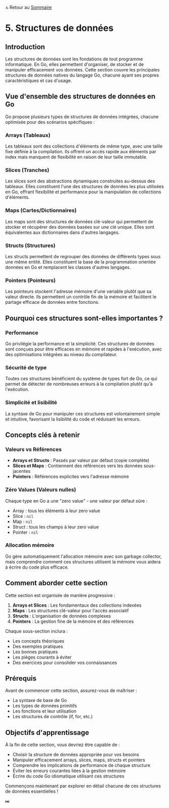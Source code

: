 🔝 Retour au [Sommaire](/SOMMAIRE.md)

# 5. Structures de données

## Introduction

Les structures de données sont les fondations de tout programme informatique. En Go, elles permettent d'organiser, de stocker et de manipuler efficacement vos données. Cette section couvre les principales structures de données natives du langage Go, chacune ayant ses propres caractéristiques et cas d'usage.

## Vue d'ensemble des structures de données en Go

Go propose plusieurs types de structures de données intégrées, chacune optimisée pour des scénarios spécifiques :

### Arrays (Tableaux)
Les tableaux sont des collections d'éléments de même type, avec une taille fixe définie à la compilation. Ils offrent un accès rapide aux éléments par index mais manquent de flexibilité en raison de leur taille immutable.

### Slices (Tranches)
Les slices sont des abstractions dynamiques construites au-dessus des tableaux. Elles constituent l'une des structures de données les plus utilisées en Go, offrant flexibilité et performance pour la manipulation de collections d'éléments.

### Maps (Cartes/Dictionnaires)
Les maps sont des structures de données clé-valeur qui permettent de stocker et récupérer des données basées sur une clé unique. Elles sont équivalentes aux dictionnaires dans d'autres langages.

### Structs (Structures)
Les structs permettent de regrouper des données de différents types sous une même entité. Elles constituent la base de la programmation orientée données en Go et remplacent les classes d'autres langages.

### Pointers (Pointeurs)
Les pointeurs stockent l'adresse mémoire d'une variable plutôt que sa valeur directe. Ils permettent un contrôle fin de la mémoire et facilitent le partage efficace de données entre fonctions.

## Pourquoi ces structures sont-elles importantes ?

### Performance
Go privilégie la performance et la simplicité. Ces structures de données sont conçues pour être efficaces en mémoire et rapides à l'exécution, avec des optimisations intégrées au niveau du compilateur.

### Sécurité de type
Toutes ces structures bénéficient du système de types fort de Go, ce qui permet de détecter de nombreuses erreurs à la compilation plutôt qu'à l'exécution.

### Simplicité et lisibilité
La syntaxe de Go pour manipuler ces structures est volontairement simple et intuitive, favorisant la lisibilité du code et réduisant les erreurs.

## Concepts clés à retenir

### Valeurs vs Références
- **Arrays et Structs** : Passés par valeur par défaut (copie complète)
- **Slices et Maps** : Contiennent des références vers les données sous-jacentes
- **Pointers** : Références explicites vers l'adresse mémoire

### Zéro Values (Valeurs nulles)
Chaque type en Go a une "zero value" - une valeur par défaut sûre :
- Array : tous les éléments à leur zero value
- Slice : `nil`
- Map : `nil`
- Struct : tous les champs à leur zero value
- Pointer : `nil`

### Allocation mémoire
Go gère automatiquement l'allocation mémoire avec son garbage collector, mais comprendre comment ces structures utilisent la mémoire vous aidera à écrire du code plus efficace.

## Comment aborder cette section

Cette section est organisée de manière progressive :

1. **Arrays et Slices** : Les fondamentaux des collections indexées
2. **Maps** : Les structures clé-valeur pour l'accès associatif
3. **Structs** : L'organisation de données complexes
4. **Pointers** : La gestion fine de la mémoire et des références

Chaque sous-section inclura :
- Les concepts théoriques
- Des exemples pratiques
- Les bonnes pratiques
- Les pièges courants à éviter
- Des exercices pour consolider vos connaissances

## Prérequis

Avant de commencer cette section, assurez-vous de maîtriser :
- La syntaxe de base de Go
- Les types de données primitifs
- Les fonctions et leur utilisation
- Les structures de contrôle (if, for, etc.)

## Objectifs d'apprentissage

À la fin de cette section, vous devriez être capable de :
- Choisir la structure de données appropriée pour vos besoins
- Manipuler efficacement arrays, slices, maps, structs et pointers
- Comprendre les implications de performance de chaque structure
- Éviter les erreurs courantes liées à la gestion mémoire
- Écrire du code Go idiomatique utilisant ces structures

Commençons maintenant par explorer en détail chacune de ces structures de données essentielles !

⏭️
